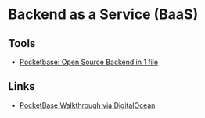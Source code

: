 # Backend as a Service (BaaS)

## Tools

- [Pocketbase: Open Source Backend in 1 file](https://pocketbase.io/)

## Links

- [PocketBase Walkthrough via DigitalOcean](https://docs.digitalocean.com/products/marketplace/catalog/pocketbase/)